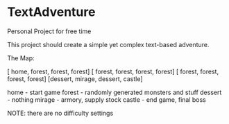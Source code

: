 TextAdventure
=============

Personal Project for free time

This project should create a simple yet complex text-based adventure.

The Map:

[   home, forest,  forest, forest]
[ forest, forest,  forest, forest]
[ forest, forest,  forest, forest]
[dessert, mirage, dessert, castle]

home - start game
forest - randomly generated monsters and stuff
dessert - nothing
mirage - armory, supply stock
castle - end game, final boss

NOTE: there are no difficulty settings
